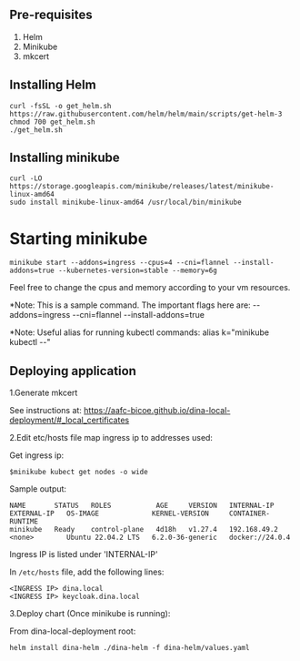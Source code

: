 ## Pre-requisites

1. Helm
2. Minikube
3. mkcert

## Installing Helm

```
curl -fsSL -o get_helm.sh https://raw.githubusercontent.com/helm/helm/main/scripts/get-helm-3
chmod 700 get_helm.sh
./get_helm.sh
```

## Installing minikube

```
curl -LO https://storage.googleapis.com/minikube/releases/latest/minikube-linux-amd64
sudo install minikube-linux-amd64 /usr/local/bin/minikube
```
 
# Starting minikube

```
minikube start --addons=ingress --cpus=4 --cni=flannel --install-addons=true --kubernetes-version=stable --memory=6g
```

Feel free to change the cpus and memory according to your vm resources.

*Note: This is a sample command. The important flags here are:
 --addons=ingress 
 --cni=flannel 
 --install-addons=true

*Note:
Useful alias for running kubectl commands: alias k="minikube kubectl --"

## Deploying application

1.Generate mkcert

See instructions at: https://aafc-bicoe.github.io/dina-local-deployment/#_local_certificates

2.Edit etc/hosts file map ingress ip to addresses used:

Get ingress ip:

```
$minikube kubect get nodes -o wide
```

Sample output:
```
NAME       STATUS   ROLES           AGE     VERSION   INTERNAL-IP    EXTERNAL-IP   OS-IMAGE             KERNEL-VERSION     CONTAINER-RUNTIME
minikube   Ready    control-plane   4d18h   v1.27.4   192.168.49.2   <none>        Ubuntu 22.04.2 LTS   6.2.0-36-generic   docker://24.0.4
```
Ingress IP is listed under 'INTERNAL-IP'

In `/etc/hosts` file, add the following lines:
 
```
<INGRESS IP> dina.local
<INGRESS IP> keycloak.dina.local
```

3.Deploy chart (Once minikube is running):

From dina-local-deployment root:

`helm install dina-helm ./dina-helm -f dina-helm/values.yaml`
